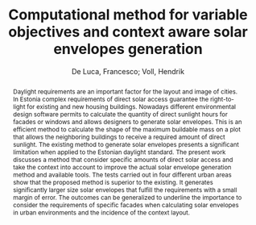 ---
layout: technique
title: "Computational method for variable objectives and context aware solar envelopes generation"
classifications:
    system_type: "False"
    technique: "False"
    design_study: "False"
    evaluation: "False"
    data: "False"
    analysis: "True"
    generation: "False"
    curation_and_transformation: "False"
    management: "False"
    modeling: "True"
    urban_analysis: "True"
    visualization: "False"
    sunlight_access: "True"
    wind_ventilation: "False"
    view_impact: "False"
    energy: "False"
    damage_and_disaster_management: "False"
    climate: "False"
    sound: "False"
    property_cadastre: "False"
    other_use: "False"
    lookup: "False"
    browse: "True"
    locate: "False"
    explore: "False"
    identify: "True"
    compare: "True"
    summarize: "False"
    distribution: "True"
    trends: "False"
    outliers: "True"
    extremes: "True"
    features: "False"
    target_discovery: "False"
    target_access: "True"
    spatial_relation: "False"
    buildings: "True"
    streets: "False"
    nature: "False"
    uniform_discretization: "True"
    structural_subdivision: "False"
    univariate: "True"
    multivariate: "False"
    volumetric: "False"
    temporal: "True"
    sensing: "False"
    statistical: "False"
    simulation_based: "True"
    learning_based: "False"
    surveyed: "False"
    site: "True"
    block: "False"
    multi_block: "False"
    city: "False"
    va_wo_model: "False"
    post_model: "True"
    model_integrated: "False"
    assisted_models: "False"
    overlay: "True"
    embedded: "False"
    linked: "False"
    temporal_jx: "False"
    spatial_jx: "False"
    filter: "False"
    aggregate: "True"
    embed: "False"
    glyphs: "False"
    bar_charts: "True"
    scatterplots: "False"
    linegraphs: "True"
    matrix: "False"
    grid: "False"
    boxplot: "False"
    parallel_coordinates: "False"
    map_2d: "False"
    map_3d: "True"
    walking: "False"
    steering: "False"
    selection_based: "False"
    manipulation_based: "True"
    distortion: "False"
    ghosting: "False"
    culling: "False"
    birds_view: "False"
    multi_view: "False"
    assisted_steering: "False"
    other: "False"
    vr_cave: "False"
    ar: "False"
    desktop: "True"
    mobile: "False"
    case_study: "True"
    user_study: "False"
    statistical_evaluation: "False"
    expert_interviews: "False"
key: "GN9ZNKUL"
item_type: "conferencePaper"
publication_year: "2017"
author: "De Luca, Francesco; Voll, Hendrik"
publication_title: "Proceedings of the Symposium on Simulation for Architecture and Urban Design"
isbn: "978-1-5108-7018-5"
issn: "nan"
doi: "nan"
url_paper: "nan"
abstract_note: "Daylight requirements are an important factor for the layout and image of cities. In Estonia complex requirements of direct solar access guarantee the right-to-light for existing and new housing buildings. Nowadays different environmental design software permits to calculate the quantity of direct sunlight hours for facades or windows and allows designers to generate solar envelopes. This is an efficient method to calculate the shape of the maximum buildable mass on a plot that allows the neighboring buildings to receive a required amount of direct sunlight. The existing method to generate solar envelopes presents a significant limitation when applied to the Estonian daylight standard. The present work discusses a method that consider specific amounts of direct solar access and take the context into account to improve the actual solar envelope generation method and available tools. The tests carried out in four different urban areas show that the proposed method is superior to the existing. It generates significantly larger size solar envelopes that fulfill the requirements with a small margin of error. The outcomes can be generalized to underline the importance to consider the requirements of specific facades when calculating solar envelopes in urban environments and the incidence of the context layout."
date_added: "2023-01-30 00:04:57"
date_modified: "2023-01-30 00:04:57"
access_date: "nan"
pages: "nan"
num_pages: "nan"
issue: "nan"
volume: "nan"
number_of_volumes: "nan"
journal_abbreviation: "nan"
short_title: "nan"
series: "SIMAUD '17"
series_number: "nan"
series_text: "nan"
series_title: "nan"
publisher: "Society for Computer Simulation International"
place: "San Diego, CA, USA"
language: "nan"
rights: "nan"
type: "nan"
archive: "nan"
archive_location: "nan"
library_catalog: "nan"
call_number: "nan"
extra: "event-place: Toronto, Canada"
notes: "nan"
link_attachments: "nan"
manual_tags: "computational design; direct solar access; environmental analysis; solar design; solar envelope; urban design"
automatic_tags: "nan"
editor: "nan"
series_editor: "nan"
translator: "nan"
contributor: "nan"
attorney_agent: "nan"
book_author: "nan"
cast_member: "nan"
commenter: "nan"
composer: "nan"
cosponsor: "nan"
counsel: "nan"
interviewer: "nan"
producer: "nan"
recipient: "nan"
reviewed_author: "nan"
scriptwriter: "nan"
words_by: "nan"
guest: "nan"
number: "nan"
edition: "nan"
running_time: "nan"
scale: "nan"
medium: "nan"
artwork_size: "nan"
filing_date: "nan"
application_number: "nan"
assignee: "nan"
issuing_authority: "nan"
country: "nan"
meeting_name: "nan"
conference_name: "nan"
court: "nan"
references: "nan"
reporter: "nan"
legal_status: "nan"
priority_numbers: "nan"
programming_language: "nan"
version: "nan"
system: "nan"
code: "nan"
code_number: "nan"
section: "nan"
session: "nan"
committee: "nan"
history: "nan"
legislative_body: "nan"
abstract: "Daylight requirements are an important factor for the layout and image of cities. In Estonia complex requirements of direct solar access guarantee the right-to-light for existing and new housing buildings. Nowadays different environmental design software permits to calculate the quantity of direct sunlight hours for facades or windows and allows designers to generate solar envelopes. This is an efficient method to calculate the shape of the maximum buildable mass on a plot that allows the neighboring buildings to receive a required amount of direct sunlight. The existing method to generate solar envelopes presents a significant limitation when applied to the Estonian daylight standard. The present work discusses a method that consider specific amounts of direct solar access and take the context into account to improve the actual solar envelope generation method and available tools. The tests carried out in four different urban areas show that the proposed method is superior to the existing. It generates significantly larger size solar envelopes that fulfill the requirements with a small margin of error. The outcomes can be generalized to underline the importance to consider the requirements of specific facades when calculating solar envelopes in urban environments and the incidence of the context layout."
---